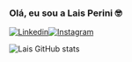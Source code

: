 ### Olá, eu sou a Lais Perini 🤓

[![Linkedin](https://img.shields.io/badge/LinkedIn-0077B5?style=for-the-badge&logo=linkedin&logoColor=white)](https://linkedin.com/in/laisperinii)[![Instagram](https://img.shields.io/badge/Instagram-E4405F?style=for-the-badge&logo=instagram&logoColor=white)](https://instagram.com/laisperinii)

![Lais GitHub stats](https://github-readme-stats.vercel.app/api?username=LaisPerini&show_icons=true&theme=radical)

